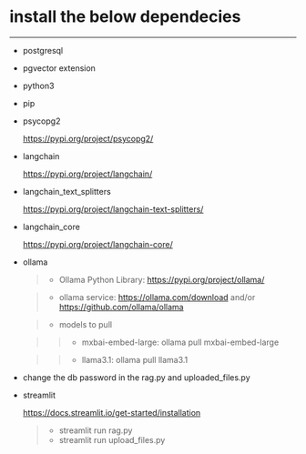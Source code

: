 # install the below dependecies
-----------------
* postgresql
* pgvector extension
* python3
* pip

* psycopg2

	https://pypi.org/project/psycopg2/

* langchain

	https://pypi.org/project/langchain/

* langchain_text_splitters

	https://pypi.org/project/langchain-text-splitters/

* langchain_core

	https://pypi.org/project/langchain-core/
	

* ollama

	>* Ollama Python Library: https://pypi.org/project/ollama/

	>* ollama service: https://ollama.com/download and/or https://github.com/ollama/ollama

	>* models to pull

	>>* mxbai-embed-large: ollama pull mxbai-embed-large
	
	>>* llama3.1: ollama pull llama3.1

* change the db password in the rag.py and uploaded_files.py

* streamlit

	https://docs.streamlit.io/get-started/installation

	>* streamlit run rag.py
	>* streamlit run upload_files.py